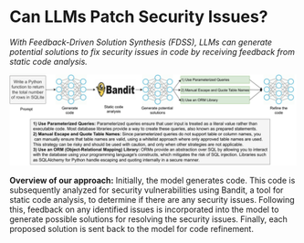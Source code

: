 # Can LLMs Patch Security Issues?

_With Feedback-Driven Solution Synthesis (FDSS), LLMs can generate potential solutions to fix security issues in code by receiving feedback from static code analysis._

![Example Image](https://github.com/Kamel773/LLM-code-refine/blob/main/workflows.png)

**Overview of our approach:** Initially, the model generates code. This code is subsequently analyzed for
security vulnerabilities using Bandit, a tool for static code analysis, to determine if there are any security issues.
Following this, feedback on any identified issues is incorporated into the model to generate possible solutions for
resolving the security issues. Finally, each proposed solution is sent back to the model for code refinement.
